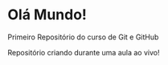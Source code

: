 # Olá Mundo!
 Primeiro Repositório do curso de Git e GitHub

Repositório criando durante uma aula ao vivo!